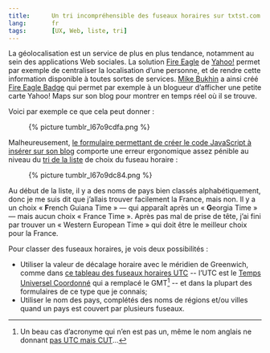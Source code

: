 ```yaml
--- 
title:      Un tri incompréhensible des fuseaux horaires sur txtst.com 
lang:       fr 
tags:       [UX, Web, liste, tri]
---
```


La géolocalisation est un service de plus en plus tendance, notamment au sein des applications Web sociales. La solution [Fire Eagle](http://fireeagle.yahoo.net/) de [Yahoo!](http://www.yahoo.com/) permet par exemple de centraliser la localisation d’une personne, et de rendre cette information disponible à toutes sortes de services. [Mike Bukhin](http://www.txtst.com/) a ainsi créé [Fire Eagle Badge](http://www.txtst.com/fireeagle_badge/) qui permet par exemple à un blogueur d’afficher une petite carte Yahoo! Maps sur son blog pour montrer en temps réel où il se trouve.

Voici par exemple ce que cela peut donner :

<figure>
  {% picture tumblr_l67o9cdfa.png %}
</figure>

Malheureusement, [le formulaire permettant de créer le code JavaScript à insérer sur son blog](http://www.txtst.com/fireeagle_badge/auth_new.php?f=start) comporte une erreur ergonomique assez pénible au niveau du [tri de la liste](/2011/02/utiliser-un-tri-significatif-dans-les-listes.html) de choix du fuseau horaire :

<figure>
  {% picture tumblr_l67o9dc84.png %}
</figure>

Au début de la liste, il y a des noms de pays bien classés alphabétiquement, donc je me suis dit que j’allais trouver facilement la France, mais non. Il y a un choix « **F**rench Guiana Time » — qui apparaît après un « **G**eorgia Time » — mais aucun choix « France Time ». Après pas mal de prise de tête, j’ai fini par trouver un « Western European Time » qui doit être le meilleur choix pour la France.

Pour classer des fuseaux horaires, je vois deux possibilités :

- Utiliser la valeur de décalage horaire avec le méridien de Greenwich, comme dans [ce tableau des fuseaux horaires UTC](http://fr.wikipedia.org/wiki/Fuseau_horaire#D.C3.A9nominations_alphab.C3.A9tiques) -- l’UTC est le [Temps Universel Coordonné](http://fr.wikipedia.org/wiki/Temps_universel_coordonn%C3%A9) qui a remplacé le GMT[^1] -- et dans la plupart des formulaires de ce type que je connais;
- Utiliser le nom des pays, complétés des noms de régions et/ou villes quand un pays est couvert par plusieurs fuseaux.

[^1]: Un beau cas d’acronyme qui n’en est pas un, même le nom anglais ne donnant [pas UTC mais CUT](http://fr.wikipedia.org/wiki/Temps_universel_coordonn%C3%A9#Pourquoi_UTC_.3F)...
